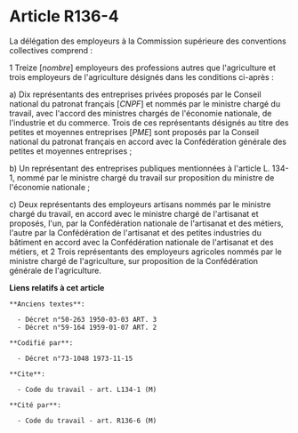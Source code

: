 # Article R136-4

La délégation des employeurs à la Commission supérieure des conventions collectives comprend :

1  Treize [*nombre*] employeurs des professions autres que l'agriculture et trois employeurs de l'agriculture désignés dans
les conditions ci-après :

a) Dix représentants des entreprises privées proposés par le Conseil national du patronat français [*CNPF*] et nommés par le
ministre chargé du travail, avec l'accord des ministres chargés de l'économie nationale, de l'industrie et du commerce. Trois
de ces représentants désignés au titre des petites et moyennes entreprises [*PME*] sont proposés par la Conseil national du
patronat français en accord avec la Confédération générale des petites et moyennes entreprises ;

b) Un représentant des entreprises publiques mentionnées à l'article L. 134-1, nommé par le ministre chargé du travail sur
proposition du ministre de l'économie nationale ;

c) Deux représentants des employeurs artisans nommés par le ministre chargé du travail, en accord avec le ministre chargé de
l'artisanat et proposés, l'un, par la Confédération nationale de l'artisanat et des métiers, l'autre par la Confédération de
l'artisanat et des petites industries du bâtiment en accord avec la Confédération nationale de l'artisanat et des métiers, et
2  Trois représentants des employeurs agricoles nommés par le ministre chargé de l'agriculture, sur proposition de la
Confédération générale de l'agriculture.

**Liens relatifs à cet article**

	**Anciens textes**:

	  - Décret n°50-263 1950-03-03 ART. 3
	  - Décret n°59-164 1959-01-07 ART. 2

	**Codifié par**:

	  - Décret n°73-1048 1973-11-15

	**Cite**:

	  - Code du travail - art. L134-1 (M)

	**Cité par**:

	  - Code du travail - art. R136-6 (M)
